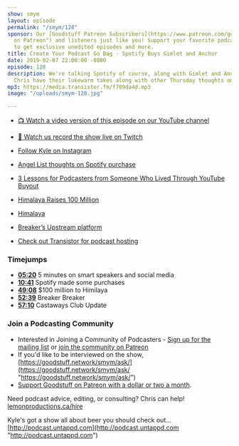 ```yaml
---
show: smym
layout: episode
permalink: "/smym/128"
sponsor: Our [Goodstuff Patreon Subscribers](https://www.patreon.com/goodstuff "Goodstuff
  on Patreon") and listeners just like you! Support your favorite podcasts directly
  to get exclusive unedited episodes and more.
title: Create Your Podcast Go Bag - Spotify Buys Gimlet and Anchor
date: 2019-02-07 22:00:00 -0800
episode: 128
description: We're talking Spotify of course, along with Gimlet and Anchor. Kyle and
  Chris have their lukewarm takes along with other Thursday thoughts on podcasting.
mp3: https://media.transistor.fm/f709da4d.mp3
image: "/uploads/smym-128.jpg"

---
```

* [📺 Watch a video version of this episode on our YouTube channel](https://www.youtube.com/watch?v=380EPnxMVKU)
* [👾 Watch us record the show live on Twitch](https://www.twitch.tv/gsfm)

* [Follow Kyle on Instagram](https://www.instagram.com/kyleroderick/)
* [Angel List thoughts on Spotify purchase](https://sg-mktg.com/MTU0OTU2NTk5MXxYbENBNmFuWHNRNWtHaUQ3cEc1clpzaTBVdkNRSXg0WWlXWmJDNDR4Rnp1dGJPTG4ybmphemZOVWs5dlhiUTlkQ0laQ24yNFg5Rlo3b1VXU2FDd3NuSno5VnJRcUtESG56dFpIblBuN21lWXlmMF9kMGhYRkUxYk5aaTM5VFhQSWlibndPYkJxWERFdkxLMnpHMmpzSXNlQnhIRlJlNnVEb0tobjE4aDBpbjgzM0pENldXcTF4SmpNX2tCNVJQaEpGMTZVaUhxMGNCVTc5cGJNSFNjOEZMTUNhNjhHaFktdjQwVkw5OW5wUzA5bEZ2NGt5TGtRSmozOFQ1Yjl1WHFpS09vU3zPFa83E-VJi75WWVOwxvSTC1V68301IIPjfK-73ud73Q==)
* [3 Lessons for Podcasters from Someone Who Lived Through YouTube Buyout](https://medium.com/@shessomickey/3-lessons-for-podcasters-from-someone-who-lived-through-youtubes-buyout-1beacbcfbcb)
* [Himalaya Raises 100 Million](https://ca.news.yahoo.com/podcast-platform-himalaya-raises-100-173314180.html)
* [Himalaya](https://www.himalaya.com)
* [Breaker’s Upstream platform](https://www.breaker.audio/i/upstream)

* [Check out Transistor for podcast hosting](https://transistor.fm/?via=chris)

### Timejumps

* **[05:20](#t=05:20)** 5 minutes on smart speakers and social media
* **[10:41](#t=10:41)** Spotify made some purchases
* **[49:08](#t=49:08)** $100 million to Himilaya
* **[52:39](#t=52:39)** Breaker Breaker
* **[57:10](#t=57:10)** Castaways Club Update

### Join a Podcasting Community

* Interested in Joining a Community of Podcasters - [Sign up for the mailing list](https://mailchi.mp/ad73a5bdfab5/podcasting) or [join the community on Patreon](https://www.patreon.com/castawaysclub)
* If you'd like to be interviewed on the show, [https://goodstuff.network/smym/ask/](https://goodstuff.network/smym/ask/ "https://goodstuff.network/smym/ask/")
* [Support Goodstuff on Patreon with a dollar or two a month](https://www.patreon.com/goodstuff).

Need podcast advice, editing, or consulting? Chris can help! [lemonproductions.ca/hire](https://lemonproductions.ca/hire)

Kyle's got a show all about beer you should check out... [http://podcast.untappd.com](http://podcast.untappd.com "http://podcast.untappd.com")